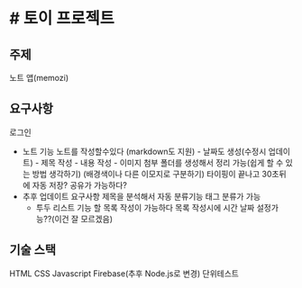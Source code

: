 # # 토이 프로젝트
## 주제
노트 앱(memozi)

## 요구사항
로그인
- 노트 기능
노트를 작성할수있다 (markdown도 지원)
       - 날짜도 생성(수정시 업데이트)
       - 제목 작성
       - 내용 작성
       - 이미지 첨부
폴더를 생성해서 정리 가능(쉽게 할 수 있는 방법 생각하기) (배경색이나 다른 이모지로 구분하기)
타이핑이 끝나고 30초뒤에 자동 저장?
공유가 가능하다?
- 추후 업데이트 요구사항
제목을 분석해서 자동 분류기능
태그 분류가 가능
     - 투두 리스트 기능
할 목록 작성이 가능하다
목록 작성시에 시간 날짜 설정가능??(이건 잘 모르겠음)

## 기술 스택
HTML
CSS
Javascript
Firebase(추후 Node.js로 변경)
단위테스트
